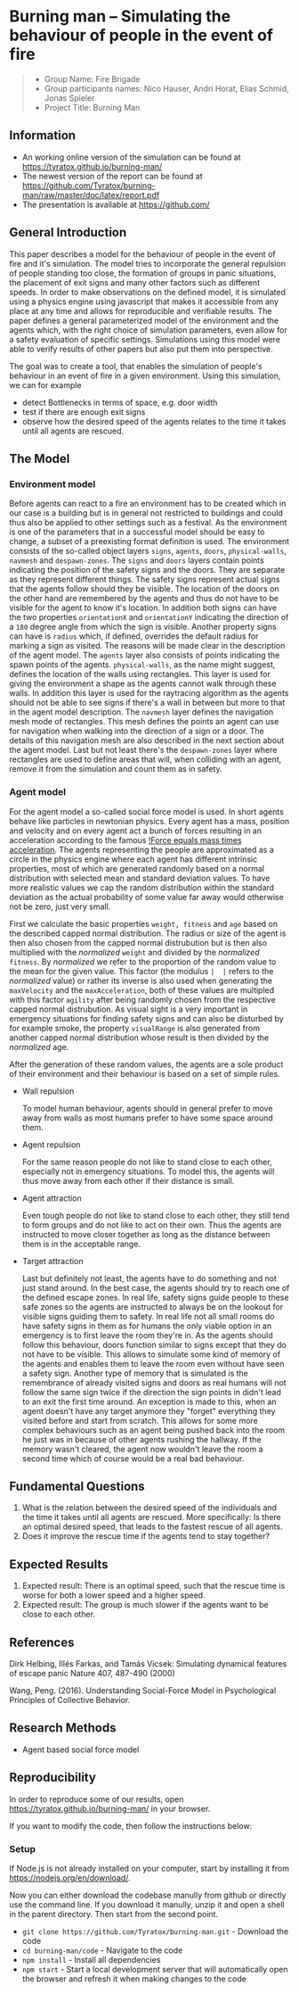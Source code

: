 # Burning man – Simulating the behaviour of people in the event of fire

> * Group Name: Fire Brigade
> * Group participants names: Nico Hauser, Andri Horat, Elias Schmid, Jonas Spieler
> * Project Title: Burning Man

## Information

* An working online version of the simulation can be found at https://tyratox.github.io/burning-man/
* The newest version of the report can be found at https://github.com/Tyratox/burning-man/raw/master/doc/latex/report.pdf
* The presentation is available at https://github.com/

## General Introduction

This paper describes a model for the behaviour of people in the event of fire and it's simulation. The model tries to incorporate the general repulsion of people standing too close, the formation of groups in panic situations, the placement of exit signs and many other factors such as different speeds. In order to make observations on the defined model, it is simulated using a physics engine using javascript that makes it accessible from any place at any time and allows for reproducible and verifiable results. The paper defines a general parameterized model of the environment and the agents which, with the right choice of simulation parameters, even allow for a safety evaluation of specific settings. Simulations using this model were able to verify results of other papers but also put them into perspective.

The goal was to create a tool, that enables the simulation of people's behaviour in an event of fire in a given environment. Using this simulation, we can for example

* detect Bottlenecks in terms of space, e.g. door width
* test if there are enough exit signs
* observe how the desired speed of the agents relates to the time it takes until all agents are rescued.

## The Model

### Environment model

Before agents can react to a fire an environment has to be created which in our case is a building but is in general not restricted to buildings and could thus also be applied to other settings such as a festival. As the environment is one of the parameters that in a successful model should be easy to change, a subset of a preexisting format definition is used. The environment consists of the so-called object layers `signs`, `agents`, `doors`, `physical-walls`, `navmesh` and `despawn-zones`. The `signs` and `doors` layers contain points indicating the position of the safety signs and the doors. They are separate as they represent different things. The safety signs represent actual signs that the agents follow should they be visible. The location of the doors on the other hand are remembered by the agents and thus do not have to be visible for the agent to know it's location. In addition both signs can have the two properties `orientationX` and `orientationY` indicating the direction of a `180` degree angle from which the sign is visible. Another property signs can have is `radius` which, if defined, overrides the default radius for marking a sign as visited. The reasons will be made clear in the description of the agent model. The `agents` layer also consists of points indicating the spawn points of the agents. `physical-walls`, as the name might suggest, defines the location of the walls using rectangles. This layer is used for giving the environment a shape as the agents cannot walk through these walls. In addition this layer is used for the raytracing algorithm as the agents should not be able to see signs if there's a wall in between but more to that in the agent model description. The `navmesh` layer defines the navigation mesh mode of rectangles. This mesh defines the points an agent can use for navigation when walking into the direction of a sign or a door. The details of this navigation mesh are also described in the next section about the agent model. Last but not least there's the `despawn-zones` layer where rectangles are used to define areas that will, when colliding with an agent, remove it from the simulation and count them as in safety.

### Agent model
For the agent model a so-called social force model is used. In short agents behave like particles in newtonian physics. Every agent has a mass, position and velocity and on every agent act a bunch of forces resulting in an acceleration according to the famous [!Force equals mass times acceleration](https://latex.codecogs.com/png.latex?F=m\cdot%20a). The agents representing the people are approximated as a circle in the physics engine where each agent has different intrinsic properties, most of which are generated randomly based on a normal distribution with selected mean and standard deviation values. To have more realistic values we cap the random distribution within the standard deviation as the actual probability of some value far away would otherwise not be zero, just very small.

First we calculate the basic properties `weight, fitness` and `age` based on the described capped normal distribution. The radius or size of the agent is then also chosen from the capped normal distrubution but is then also multiplied with the *normalized* `weight` and divided by the *normalized* `fitness`. By *normalized* we refer to the proportion of the random value to the mean for the given value. This factor [](https://latex.codecogs.com/png.latex?\frac{1}{\texttt{|agility|}}=\frac{\texttt{|weight|}}{\texttt{|fitness|}}) (the modulus `|  |` refers to the *normalized* value) or rather its inverse is also used when generating the `maxVelocity` and the `maxAcceleration`, both of these values are multipled with this factor `agility` after being randomly chosen from the respective capped normal distrubution. As visual sight is a very important in emergency situations for finding safety signs and can also be disturbed by for example smoke, the property `visualRange` is also generated from another capped normal distribution whose result is then divided by the *normalized* age.

After the generation of these random values, the agents are a sole product of their environment and their behaviour is based on a set of simple rules.

* Wall repulsion
    
	To model human behaviour, agents should in general prefer to move away from walls as most humans prefer to have some space around them.

* Agent repulsion
    
    For the same reason people do not like to stand close to each other, especially not in emergency situations. To model this, the agents will thus move away from each other if their distance is small.

* Agent attraction
    
    Even tough people do not like to stand close to each other, they still tend to form groups and do not like to act on their own. Thus the agents are instructed to move closer together as long as the distance between them is in the acceptable range.

* Target attraction
    
    Last but definitely not least, the agents have to do something and not just stand around. In the best case, the agents should try to reach one of the defined escape zones. In real life, safety signs guide people to these safe zones so the agents are instructed to always be on the lookout for visible signs guiding them to safety. In real life not all small rooms do have safety signs in them as for humans the only viable option in an emergency is to first leave the room they're in. As the agents should follow this behaviour, doors function similar to signs except that they do not have to be visible. This allows to simulate some kind of memory of the agents and enables them to leave the room even without have seen a safety sign. Another type of memory that is simulated is the remembrance of already visited signs and doors as real humans will not follow the same sign twice if the direction the sign points in didn't lead to an exit the first time around. An exception is made to this, when an agent doesn't have any target anymore they "forget" everything they visited before and start from scratch. This allows for some more complex behaviours such as an agent being pushed back into the room he just was in because of other agents rushing the hallway. If the memory wasn't cleared, the agent now wouldn't leave the room a second time which of course would be a real bad behaviour.

## Fundamental Questions

1. What is the relation between the desired speed of the individuals and the time it takes until all agents are rescued. More specifically: Is there an optimal desired speed, that leads to the fastest rescue of all agents.
2. Does it improve the rescue time if the agents tend to stay together?

## Expected Results

1. Expected result: There is an optimal speed, such that the rescue time is worse for both a lower speed and a higher speed.
2. Expected result: The group is much slower if the agents want to be close to each other.

## References 

Dirk Helbing, Illés Farkas, and Tamás Vicsek:
Simulating dynamical features of escape panic
Nature 407, 487-490 (2000)

Wang, Peng. (2016). Understanding Social-Force Model in Psychological Principles of Collective Behavior. 

## Research Methods

- Agent based social force model

## Reproducibility

In order to reproduce some of our results, open https://tyratox.github.io/burning-man/ in your browser.

If you want to modify the code, then follow the instructions below:

### Setup

If Node.js is not already installed on your computer, start by installing it from https://nodejs.org/en/download/.

Now you can either download the codebase manully from github or directly use the command line. If you download it manully, unzip it and open a shell in the parent directory. Then start from the second point.
* `git clone https://github.com/Tyratox/burning-man.git` - Download the code
* `cd burning-man/code` - Navigate to the code
* `npm install` - Install all dependencies
* `npm start` - Start a local development server that will automatically open the browser and refresh it when making changes to the code
